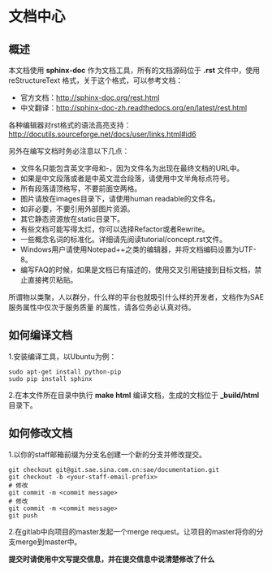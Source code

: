 ﻿# 文档中心

## 概述

本文档使用 **sphinx-doc** 作为文档工具，所有的文档源码位于 **.rst** 文件中，使用reStructureText
格式，关于这个格式，可以参考文档： 

+ 官方文档：http://sphinx-doc.org/rest.html
+ 中文翻译：http://sphinx-doc-zh.readthedocs.org/en/latest/rest.html

各种编辑器对rst格式的语法高亮支持：http://docutils.sourceforge.net/docs/user/links.html#id6

另外在编写文档时务必注意以下几点：

+ 文件名只能包含英文字母和-，因为文件名为出现在最终文档的URL中。
+ 如果是中文段落或者是中英文混合段落，请使用中文半角标点符号。
+ 所有段落请顶格写，不要前面空两格。
+ 图片请放在images目录下，请使用human readable的文件名。
+ 如非必要，不要引用外部图片资源。
+ 其它静态资源放在static目录下。
+ 有些文档可能写得太烂，你可以选择Refactor或者Rewrite。
+ 一些概念名词的标准化。详细请先阅读tutorial/concept.rst文件。
+ Windows用户请使用Notepad++之类的编辑器，并将文档编码设置为UTF-8。
+ 编写FAQ的时候，如果是文档已有描述的，使用交叉引用链接到目标文档，禁止直接拷贝粘贴。

所谓物以类聚，人以群分，什么样的平台也就吸引什么样的开发者，文档作为SAE服务属性中仅次于服务质量
的属性，请各位务必认真对待。

## 如何编译文档

1.安装编译工具，以Ubuntu为例：

```
sudo apt-get install python-pip
sudo pip install sphinx

```

2.在本文件所在目录中执行 **make html** 编译文档，生成的文档位于 **_build/html** 目录下。

## 如何修改文档

1.以你的staff邮箱前缀为分支名创建一个新的分支并修改提交。

```
git checkout git@git.sae.sina.com.cn:sae/documentation.git
git checkout -b <your-staff-email-prefix>
# 修改
git commit -m <commit message>
# 修改
git commit -m <commit message>
git push
```

2.在gitlab中向项目的master发起一个merge request。让项目的master将你的分支merge到master中。

**提交时请使用中文写提交信息，并在提交信息中说清楚修改了什么**
